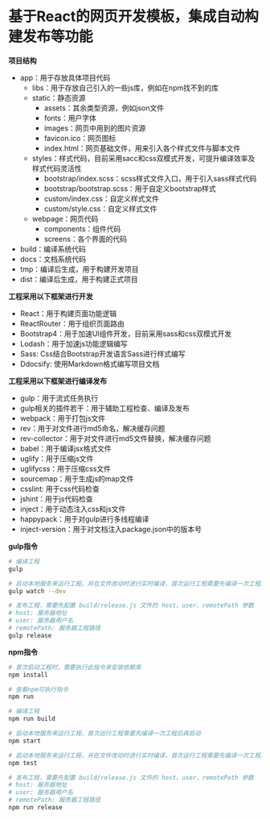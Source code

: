 # 基于React的网页开发模板，集成自动构建发布等功能


**项目结构**
* app：用于存放具体项目代码
    * libs：用于存放自己引入的一些js库，例如在npm找不到的库
    * static：静态资源
        * assets：其余类型资源，例如json文件
        * fonts：用户字体
        * images：网页中用到的图片资源
        * favicon.ico：网页图标
        * index.html：网页基础文件，用来引入各个样式文件与脚本文件
    * styles：样式代码，目前采用sacc和css双模式开发，可提升编译效率及样式代码灵活性
        * bootstrap/index.scss：scss样式文件入口，用于引入sass样式代码
        * bootstrap/bootstrap.scss：用于自定义bootstrap样式
        * custom/index.css：自定义样式文件
        * custom/style.css：自定义样式文件
    * webpage：网页代码
        * components：组件代码
        * screens：各个界面的代码
* build：编译系统代码
* docs：文档系统代码
* tmp：编译后生成，用于构建开发项目
* dist：编译后生成，用于构建正式项目


**工程采用以下框架进行开发**
* React：用于构建页面功能逻辑
* ReactRouter：用于组织页面路由
* Bootstrap4：用于加速UI组件开发，目前采用sass和css双模式开发
* Lodash：用于加速js功能逻辑编写
* Sass: Css结合Bootstrap开发语言Sass进行样式编写
* Ddocsify: 使用Markdown格式编写项目文档


**工程采用以下框架进行编译发布**
* gulp：用于流式任务执行
* gulp相关的插件若干：用于辅助工程检查、编译及发布
* webpack：用于打包js文件
* rev：用于对文件进行md5命名，解决缓存问题
* rev-collector：用于对文件进行md5文件替换，解决缓存问题
* babel：用于编译jsx格式文件
* uglify：用于压缩js文件
* uglifycss：用于压缩css文件
* sourcemap：用于生成js的map文件
* csslint: 用于css代码检查
* jshint：用于js代码检查
* inject：用于动态注入css和js文件
* happypack：用于对gulp进行多线程编译
* inject-version：用于对文档注入package.json中的版本号


**gulp指令**
```bash
# 编译工程
gulp

# 启动本地服务来运行工程，并在文件改动时进行实时编译，首次运行工程需要先编译一次工程后再启动
gulp watch --dev

# 发布工程，需要先配置 build/release.js 文件的 host、user、remotePath 参数
# host: 服务器地址
# user: 服务器用户名
# remotePath: 服务器工程路径
gulp release
```


**npm指令**
```bash
# 首次启动工程时，需要执行此指令来安装依赖库
npm install

# 查看npm可执行指令
npm run

# 编译工程
npm run build

# 启动本地服务来运行工程，首次运行工程需要先编译一次工程后再启动
npm start

# 启动本地服务来运行工程，并在文件改动时进行实时编译，首次运行工程需要先编译一次工程后再启动
npm test

# 发布工程，需要先配置 build/release.js 文件的 host、user、remotePath 参数
# host: 服务器地址
# user: 服务器用户名
# remotePath: 服务器工程路径
npm run release
```
